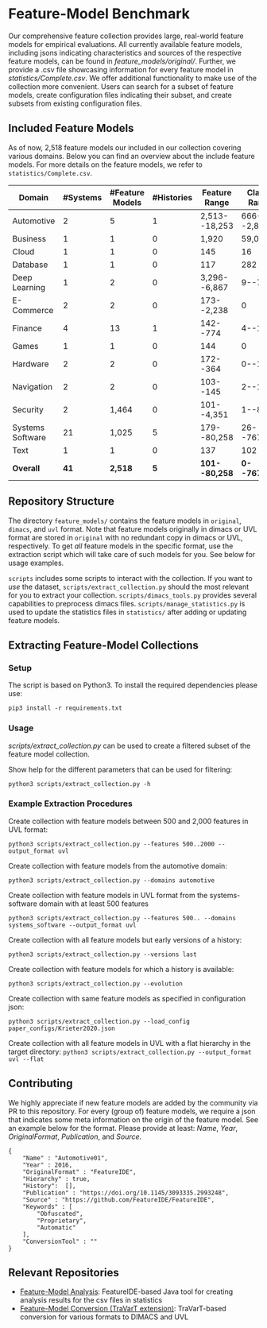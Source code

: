 # Feature-Model Benchmark

Our comprehensive feature collection provides large, real-world feature models for empirical evaluations.
All currently available feature models, including jsons indicating characteristics and sources of the respective feature models, can be found in *feature_models/original/*.
Further, we provide a .csv file showcasing information for every feature model in *statistics/Complete.csv*.
We offer additional functionality to make use of the collection more convenient. 
Users can search for a subset of feature models, create configuration files indicating their subset, and create subsets from existing configuration files.

## Included Feature Models
As of now, 2,518 feature models our included in our collection covering various domains. Below you can find an overview about the include feature models. For more details on the feature models, we refer to `statistics/Complete.csv`.

| Domain           | #Systems | #Feature Models | #Histories | Feature Range   | Clause Range   |
| ---------------- | -------- | --------------- | ---------- | --------------- | -------------- |
| Automotive       | 2        | 5               | 1          | 2,513--18,253   | 666--2,833     |
| Business         | 1        | 1               | 0          | 1,920           | 59,044         |
| Cloud            | 1        | 1               | 0          | 145             | 16             |
| Database         | 1        | 1               | 0          | 117             | 282            |
| Deep Learning    | 1        | 2               | 0          | 3,296--6,867    | 9--76          |
| E-Commerce       | 2        | 2               | 0          | 173--2,238      | 0              |
| Finance          | 4        | 13              | 1          | 142--774        | 4--1,148       |
| Games            | 1        | 1               | 0          | 144             | 0              |
| Hardware         | 2        | 2               | 0          | 172--364        | 0--12          |
| Navigation       | 2        | 2               | 0          | 103--145        | 2--13          |
| Security         | 2        | 1,464           | 0          | 101--4,351      | 1--8,138       |
| Systems Software | 21       | 1,025           | 5          | 179--80,258     | 26--767,040    |
| Text             | 1        | 1               | 0          | 137             | 102            |
| **Overall**      | **41**   | **2,518**       | **5**      | **101--80,258** | **0--767,040** |

## Repository Structure

The directory `feature_models/` contains the feature models in `original`, `dimacs`, and `uvl` format. Note that feature models originally in dimacs or UVL format are stored in `original` with no redundant copy in dimacs or UVL, respectively.
To get *all* feature models in the specific format, use the extraction script which will take care of such models for you. See below for usage examples.

`scripts` includes some scripts to interact with the collection. If you want to *use* the dataset, `scripts/extract_collection.py` should the most relevant for you to extract your collection. `scripts/dimacs_tools.py` provides several capabilities to preprocess dimacs files.
`scripts/manage_statistics.py` is used to update the statistics files in `statistics/` after adding or updating feature models.

## Extracting Feature-Model Collections

### Setup

The script is based on Python3. To install the required dependencies please use:

`pip3 install -r requirements.txt`

### Usage

*scripts/extract_collection.py* can be used to create a filtered subset of the feature model collection.

Show help for the different parameters that can be used for filtering:

`python3 scripts/extract_collection.py -h`


### Example Extraction Procedures

Create collection with feature models between 500 and 2,000 features in UVL format:

`python3 scripts/extract_collection.py --features 500..2000 --output_format uvl`

Create collection with feature models from the automotive domain:

`python3 scripts/extract_collection.py --domains automotive`

Create collection with feature models in UVL format from the systems-software domain with at least 500 features

`python3 scripts/extract_collection.py --features 500.. --domains systems_software --output_format uvl`

Create collection with all feature models but early versions of a history:

`python3 scripts/extract_collection.py --versions last`

Create collection with feature models for which a history is available: 

`python3 scripts/extract_collection.py --evolution` 

Create collection with same feature models as specified in configuration json:

`python3 scripts/extract_collection.py --load_config paper_configs/Krieter2020.json`

Create collection with all feature models in UVL with a flat hierarchy in the target directory:
`python3 scripts/extract_collection.py --output_format uvl --flat`

## Contributing

We highly appreciate if new feature models are added by the community via PR to this repository.
For every (group of) feature models, we require a json that indicates some meta information on the origin of the feature model. See an example below for the format.
Please provide at least: *Name*, *Year*, *OriginalFormat*, *Publication*, and *Source*. 

```
{
    "Name" : "Automotive01",
    "Year" : 2016,
    "OriginalFormat" : "FeatureIDE",
    "Hierarchy" : true,
    "History":  [],
    "Publication" : "https://doi.org/10.1145/3093335.2993248",
    "Source" : "https://github.com/FeatureIDE/FeatureIDE",
    "Keywords" : [
        "Obfuscated",
        "Proprietary",
        "Automatic"
    ],
    "ConversionTool" : ""
}
```

## Relevant Repositories

* [Feature-Model Analysis](https://github.com/SundermannC/feature-model-batch-analysis): FeatureIDE-based Java tool for creating analysis results for the csv files in statistics
* [Feature-Model Conversion (TraVarT extension)](https://github.com/SundermannC/TraVarT/): TraVarT-based conversion for various formats to DIMACS and UVL